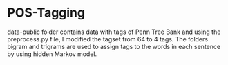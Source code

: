 # POS-Tagging
data-public folder contains data with tags of Penn Tree Bank and using the preprocess.py file, I modified the tagset from 64 to 4 tags.
The folders bigram and trigrams are used to assign tags to the words in each sentence by using hidden Markov model.

